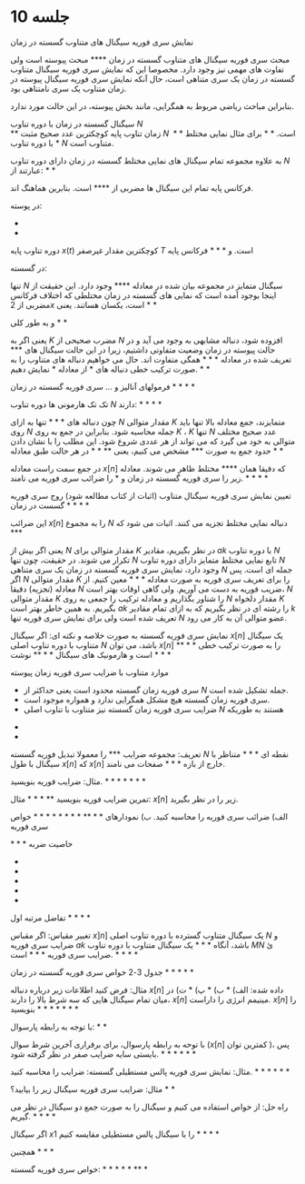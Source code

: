 # جلسه 10

نمایش سری فوریه سیگنال های متناوب گسسته در زمان

مبحث سری فوریه سیگنال های متناوب گسسته در زمان **** مبحث پیوسته است ولی تفاوت های مهمی نیز وجود دارد. مخصوصا این که نمایش سری فوریه سیگنال متناوب گسسته در زمان یک سری متناهی است، حال آنکه نمایش سری فوریه سیگنال پیوسته در زمان متناوب یک سری نامتناهی بود.


بنابراین مباحث ریاضی مربوط به همگرایی، مانند بخش پیوسته، در این حالت مورد ندارد.


سیگنال گسسته در زمان با دوره تناوب $N$  
**
زمان تناوب پایه کوچکترین عدد صحیح مثبت $N$  است.
*
*
برای مثال نمایی مختلط $***$ با دوره تناوب $N$  متناوب است.

به علاوه مجموعه تمام سیگنال های نمایی مختلط گسسته در زمان دارای دوره تناوب $N$  عبارتند از:
*
*

فرکانس پایه تمام این سیگنال ها مضربی از **** است. بنابرین هماهنگ اند. 



در پوسته:

*
*

دوره تناوب پایه $x(t)$  کوچکترین مقدار غیرصفر $T$ است. و $***$ فرکانس پایه 



در گسسته:

تنها $N$  سیگنال متمایز در مجموعه بیان شده در معادله ****  وجود دارد. این حقیقت از اینجا بوجود آمده است که نمایی های گسسته در زمان مختلطی که اختلاف فرکانس مضربی از $2x$ است، یکسان هساتند. یعنی
*
*

و به طور کلی
*
*

یعنی اگر به $K$  مضرب صحیحی از $N$  افزوده شود، دنباله مشابهی به وجود می آید و در حالت پیوسته در زمان وضعیت متفاوتی داشتیم، زیرا در این حالت سیگنال های *** تعریف شده در معادله $***$ همگی متفاوت اند.
حال می خواهیم دنباله های متناوب را به صورت ترکیب خطی دنباله های $*$ از معادله $*$ نمایش دهیم.
*
*

فرمولهای آنالیز و ... سری فوریه گسسته در زمان
*
*
*
*

تک تک هارمونی ها دوره تناوب $N$  دارند:
*
*
*
*

چون دنباله های $***$ تنها به ازای $N$  مقدار متوالی $K$  متمایزند، جمع معادله بالا تنها باید روی $N$ جمله محاسبه شود. بنابراین در جمع به روی $K$ ، $K$ تنها $N$  عدد صحیح مختلف متوالی به خود می گیرد که می تواند از هر عددی شروع شود. این مطلب را با نشان دادن حدود جمع به صورت *** مشخص می کنیم، یعنی
**
*
*
در هر حالت طبق معادله *
*

در جمع سمت راست معادله $x[n]$  که دقیقا همان **** مختلط ظاهر می شوند.
معادله زیر را سری فوریه گسسته در زمان و $*$ را ضرائب سری فوریه می نامند. 
*
*
*
*

تعیین نمایش سری فوریه سیگنال متناوب (اثبات از کتاب مطالعه شود)
روج سری فوریه گسست در زمان
*
*
*
*

این ضرائب $x[n]$  را به مجموع $N$ دنباله نمایی مختلط تجزیه می کنند.
اثبات می شود که ***

یعنی اگر بیش از $N$  مقدار متوالی برای $K$  در نظر بگیریم، مقادیر $ak$  با دوره تناوب $N$ تکرار می شوند. در حقیقت، چون تنها $N$ تابع نمایی مختلط متمایز دارای دوره تناوب $N$  وجود دارد، نمایش سری فوریه گسسته در زمان یک سری متناهی $N$ جمله ای است. پس اگر $N$  مقدار متوالی $K$ را برای تعریف سری فوریه به صورت معادله $***$  معین کنیم. از معادله (تجزیه) دقیقا $N$  ضریب فوریه به دست می آوریم. ولی گاهی اوقات بهتر است، $N$ مقدار متوالی $K$  را شناور بگذاریم و معادله ترکیب را جمعی به روی $N$  مقدار دلخواه $K$ بگیریم.
به همین خاطر بهتر است $ak$  را رشته ای در نظر بگیریم که به ازای تمام مقادیر $k$ تعریف شده است ولی برای نمایش سری فوریه تنها $N$ عضو متوالی آن به کار می رود. 


نمایش سری فوریه گسسته به صورت خلاصه و نکته ای:
اگر سیگنال $x[n]$  یک سیگنال متناوب با دوره تناوب اصلی $N$  باشد، می توان $x[n]$ را به صورت ترکیب خطی $****$ است و هارمونیک های سیگنال $****$ نوشت 
*
*
*

موارد متناوب با ضرایب سری فوریه زمان پیوسته
- سری فوریه زمان گسسته محدود است یعنی حداکثر از $N$  جمله تشکیل شده است.
- سری فوریه زمان گسسته هیچ مشکل همگرایی ندارد و همواره موجود است.
- ضرایب سری فوریه زمان گسسته نیز متناوب با تناوب اصلی $N$  هستند به طوریکه

*
*

تعریف: مجموعه ضرایب *** را معمولا تبدیل فوریه گسسته $N$ نقطه ای $***$ متناظر با سیگنال با طول $x[n]$ که $x[n]$ خارج از بازه $***$ صفحات می نامند. 

مثال: ضرایب فوریه بنویسید. $***$
*
*
*
*

تمرین ضرایب فوریه بنویسید **
*
*
*
مثال: $x[n]$  زیر را در نظر بگیرید.

الف) ضرائب سری فوریه را محاسبه کنید. 
ب) نمودارهای $****$ 
*
*
*
*
*
*
*
*
 خواص سری فوریه
 
$***$ 
خاصیت ضربه

*
*
*
*
*

تفاضل مرتبه اول
*
*
*
*


تغییر مقیاس:
اگر مقباس $x]n]$ یک سیگنال متناوب گسترده با دوره تناوب اصلی $N$  و ضرایب سری فوریه $ak$ باشد، آنگاه $***$  یک سیگنال متناوب با دوره تناوب $MN$  ئ ضرایب سری فوریه $***$ است.
*
*
*
*


جدول 3-2 خواص سری فوریه گسسته در زمان
*
*
*
*
*

مثال: فرض کنید اطلاعات زیر درباره دنباله $x[n]$  داده شده:
الف) *
ب) *
پ) *
ت) در میان تمام سیگنال هایی که سه شرط بالا را دارند، $x[n]$  مینیمم انرژی را داراست. 
$x[n]$ را بنویسید
*
*
*
*
*
*
*


با توجه به رابطه پارسوال:
*
*


با توحه به رابطه پارسوال، برای برقراری آخرین شرط سوال ($x[n]$ کمترین توان )، پس بایستی سایه ضرایب صفر در نظر گرفته شود.
*
*
*
*
*
*

مثال: نمایش سری فوریه پالس مستطیلی گسسته: ضرایب را محاسبه کنید.
*
*
*
*
*
*


مثال: ضرایب سری فوریه سیگنال زیر را بیابید؟
*
*

راه حل: از خواص استفاده می کنیم و سیگنال را به صورت جمع دو سیگنال در نظر می گیریم.
*
*
*
*

اگر سیگنال $x1$  را با سیگنال پالس مستطیلی مقایسه کنیم
*
*
*
*

همچنین *
*
*


خواص سری فوریه گسسته:
*
*
*
*
*
**
*



